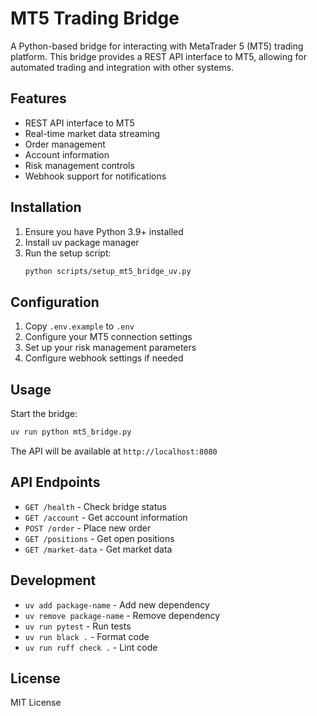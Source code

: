 # MT5 Trading Bridge

A Python-based bridge for interacting with MetaTrader 5 (MT5) trading platform. This bridge provides a REST API interface to MT5, allowing for automated trading and integration with other systems.

## Features

- REST API interface to MT5
- Real-time market data streaming
- Order management
- Account information
- Risk management controls
- Webhook support for notifications

## Installation

1. Ensure you have Python 3.9+ installed
2. Install uv package manager
3. Run the setup script:
   ```bash
   python scripts/setup_mt5_bridge_uv.py
   ```

## Configuration

1. Copy `.env.example` to `.env`
2. Configure your MT5 connection settings
3. Set up your risk management parameters
4. Configure webhook settings if needed

## Usage

Start the bridge:
```bash
uv run python mt5_bridge.py
```

The API will be available at `http://localhost:8080`

## API Endpoints

- `GET /health` - Check bridge status
- `GET /account` - Get account information
- `POST /order` - Place new order
- `GET /positions` - Get open positions
- `GET /market-data` - Get market data

## Development

- `uv add package-name` - Add new dependency
- `uv remove package-name` - Remove dependency
- `uv run pytest` - Run tests
- `uv run black .` - Format code
- `uv run ruff check .` - Lint code

## License

MIT License 